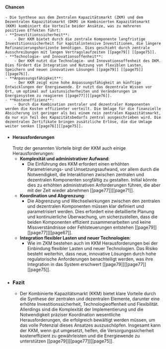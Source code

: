 #### Chancen
	- Die Synthese aus dem Zentralen Kapazitätsmarkt (ZKM) und dem Dezentralen Kapazitätsmarkt (DKM) im Kombinierten Kapazitätsmarkt (KKM) kombiniert die Vorteile beider Ansätze, was zu mehreren positiven Effekten führt:
	- **Investitionssicherheit**:
		- Der KKM bietet durch die zentrale Komponente langfristige Investitionssicherheit für kapitalintensive Investitionen, die längere Refinanzierungshorizonte benötigen. Dies geschieht durch zentrale Ausschreibungen mit langen Vertragslaufzeiten [[page79]] [[page75]].
	- **Technologie- und Innovationsoffenheit**:
		- Der KKM nutzt die Technologie- und Innovationsoffenheit des DKM. Dies fördert die Integration und Nutzung von flexiblen Lasten, Speichern und neuen innovativen Lösungen [[page79]] [[page75]] [[page76]].
	- **Anpassungsfähigkeit**:
		- Der KKM zeigt eine hohe Anpassungsfähigkeit an künftige Entwicklungen der Energiewende. Er nutzt das dezentrale Wissen vor Ort, um optimal auf Lastunsicherheiten und Veränderungen im Energiesystem zu reagieren [[page77]][[page76]].
	- **Kosteneffizienz**:
		- Durch die Kombination zentraler und dezentraler Komponenten werden die Kosten effizienter verteilt. Die Umlage für die finanzielle Absicherung ist geringer als bei einem rein zentralen Kapazitätsmarkt, da nur ein Teil des Kapazitätsbedarfs zentral ausgeschrieben wird. Die dezentralen Zertifikate bringen zusätzliche Erlöse, die die Umlage weiter senken [[page76]][[page75]].
- #### Herausforderungen
  Trotz der genannten Vorteile birgt der KKM auch einige Herausforderungen:
	- **Komplexität und administrativer Aufwand**:
		- Die Einführung des KKM erfordert einen erhöhten Parametrierungs- und Umsetzungsaufwand, vor allem durch die Notwendigkeit, die Interaktionen zwischen zentralen und dezentralen Komponenten sorgfältig zu gestalten. Initial könnte dies zu erhöhten administrativen Anforderungen führen, die aber mit der Zeit wieder abnehmen  [[page77]][[page71]].
	- **Koordination und Abgrenzung**:
		- Die Abgrenzung und Wechselwirkungen zwischen den zentralen und dezentralen Komponenten müssen klar definiert und parametrisiert werden. Dies erfordert eine detaillierte Planung und kontinuierliche Überwachung, um sicherzustellen, dass die beiden Komponenten effizient zusammenarbeiten und keine Missverständnisse oder Fehlsteuerungen entstehen [[page79]][[page77]][[page67]].
	- **Integration flexibler Lasten und neuer Technologien**:
		- Wie im ZKM bestehen auch im KKM Herausforderungen bei der Einbindung flexibler Lasten und neuer Technologien. Das Risiko besteht weiterhin, dass neue, innovative Lösungen durch hohe regulatorische Anforderungen benachteiligt werden, was ihre Integration in das System erschwert [[page79]][[page77]][[page75]].
- ### Fazit
	- Der Kombinierte Kapazitätsmarkt (KKM) bietet klare Vorteile durch die Synthese der zentralen und dezentralen Elemente, darunter eine erhöhte Investitionssicherheit, Technologieoffenheit und Flexibilität. Allerdings sind die Komplexität der Implementierung und die Notwendigkeit präziser Koordination wesentliche Herausforderungen, die erfolgreich bewältigt werden müssen, um das volle Potenzial dieses Ansatzes auszuschöpfen. Insgesamt kann der KKM, wenn gut umgesetzt, helfen, die Versorgungssicherheit kosteneffizient zu gewährleisten und die Energiewende zu unterstützen [[page79]][[page77]][[page75]].